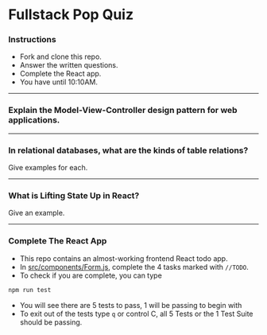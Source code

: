 # Fullstack Pop Quiz

### Instructions
- Fork and clone this repo.
- Answer the written questions.
- Complete the React app.
- You have until 10:10AM.

---

### Explain the Model-View-Controller design pattern for web applications.

---

### In relational databases, what are the kinds of table relations? 
Give examples for each.

---
### What is Lifting State Up in React? 
Give an example.

---

### Complete The React App

- This repo contains an almost-working frontend React todo app.
- In [src/components/Form.js](src/components/Form.js), complete the 4 tasks marked with `//TODO`.
- To check if you are complete, you can type
```bash
npm run test
```
- You will see there are 5 tests to pass, 1 will be passing to begin with
- To exit out of the tests type `q` or control C, all 5 Tests or the 1 Test Suite should be passing.
